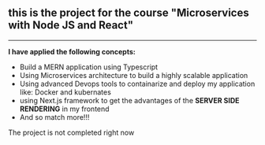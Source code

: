 ## this is the project for the course "Microservices with Node JS and React"
---
**I have applied the following concepts:**
- Build a MERN application using Typescript
- Using Microservices architecture to build a highly scalable application
- Using advanced Devops tools to containarize and deploy my application like: Docker and kubernates
- using Next.js framework to get the advantages of the **SERVER SIDE RENDERING** in my frontend
- And so match more!!!

The project is not completed right now
